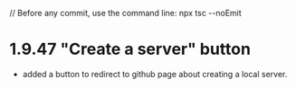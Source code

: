 // Before any commit, use the command line: npx tsc --noEmit

# 1.9.47 "Create a server" button

- added a button to redirect to github page about creating a local server.
